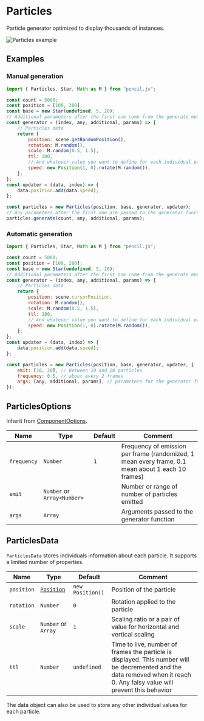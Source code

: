 # Particles

Particle generator optimized to display thousands of instances.

![Particles example](../../../media/examples/particles.png)


## Examples

### Manual generation

```js
import { Particles, Star, Math as M } from "pencil.js";

const count = 5000;
const position = [100, 200];
const base = new Star(undefined, 5, 20);
// Additional parameters after the first one come from the generate method call
const generator = (index, any, additional, params) => {
    // Particles data
    return {
        position: scene.getRandomPosition(),
        rotation: M.random(),
        scale: M.random(0.5, 1.5),
        ttl: 100,
        // And whatever value you want to define for each individual particle, for example
        speed: new Position(1, 0).rotate(M.random()),
    };
};
const updater = (data, index) => {
    data.position.add(data.speed);
};

const particles = new Particles(position, base, generator, updater);
// Any parameters after the first one are passed to the generator function
particles.generate(count, any, additional, params);
```

### Automatic generation

```js
import { Particles, Star, Math as M } from "pencil.js";

const count = 5000;
const position = [100, 200];
const base = new Star(undefined, 5, 20);
// Additional parameters after the first one come from the generate method call
const generator = (index, any, additional, params) => {
    // Particles data
    return {
        position: scene.cursorPosition,
        rotation: M.random(),
        scale: M.random(0.5, 1.5),
        ttl: 100,
        // And whatever value you want to define for each individual particle, for example
        speed: new Position(1, 0).rotate(M.random()),
    };
};
const updater = (data, index) => {
    data.position.add(data.speed);
};

const particles = new Particles(position, base, generator, updater, {
    emit: [10, 20], // Between 10 and 20 particles
    frequency: 0.5, // about every 2 frames
    args: [any, additional, params], // parameters for the generator function
});
```


## ParticlesOptions

Inherit from [ComponentOptions](../component/readme.md#componentoptions).

| Name        | Type                        | Default | Comment                                                                                           |
|-------------|-----------------------------|---------|---------------------------------------------------------------------------------------------------|
| `frequency` | `Number`                    | `1`     | Frequency of emission per frame (randomized, 1 mean every frame, 0.1 mean about 1 each 10 frames) |
| `emit`      | `Number` or `Array<Number>` |         | Number or range of number of particles emitted                                                    |
| `args`      | `Array`                     |         | Arguments passed to the generator function                                                        |


## ParticlesData

`ParticlesData` stores individuals information about each particle.
It supports a limited number of properties.

| Name       | Type                      | Default          | Comment                                                                                                                                                                    |
|------------|---------------------------|------------------|----------------------------------------------------------------------------------------------------------------------------------------------------------------------------|
| `position` | [`Position`](../position) | `new Position()` | Position of the particle                                                                                                                                                   |
| `rotation` | `Number`                  | `0`              | Rotation applied to the particle                                                                                                                                           |
| `scale`    | `Number` or `Array`       | `1`              | Scaling ratio or a pair of value for horizontal and vertical scaling                                                                                                       |
| `ttl`      | `Number`                  | `undefined`      | Time to live, number of frames the particle is displayed. This number will be decremented and the data removed when it reach 0. Any falsy value will prevent this behavior |

The data object can also be used to store any other individual values for each particle.
